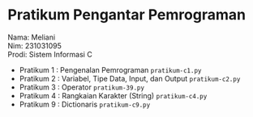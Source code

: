 # Pratikum Pengantar Pemrograman
<div> Nama: Meliani </div>
<div> Nim: 231031095 </div>
<div> Prodi: Sistem Informasi C </div>

* Pratikum 1 : Pengenalan Pemrograman `pratikum-c1.py`
* Pratikum 2 : Variabel, Tipe Data, Input, dan Output `pratikum-c2.py`
* Pratikum 3 : Operator `pratikum-39.py`
* Pratikum 4 : Rangkaian Karakter (String) `pratikum-c4.py`
* Pratikum 9 : Dictionaris `pratikum-c9.py`
